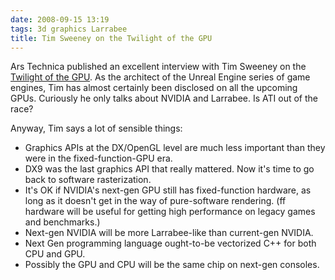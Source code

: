 ```yaml
---
date: 2008-09-15 13:19
tags: 3d graphics Larrabee
title: Tim Sweeney on the Twilight of the GPU
---
```


Ars Technica published an excellent interview with Tim Sweeney on the
[Twilight of the GPU](http://arstechnica.com/articles/paedia/gpu-sweeney-interview.ars).
As the architect of the Unreal Engine series of game engines,
Tim has almost certainly been disclosed on all the upcoming GPUs. Curiously he
only talks about NVIDIA and Larrabee. Is ATI out of the race?

Anyway, Tim says a lot of sensible things:

* Graphics APIs at the DX/OpenGL level are much less important than they were in the fixed-function-GPU era.
* DX9 was the last graphics API that really mattered. Now it's time to go back to software rasterization.
* It's OK if NVIDIA's next-gen GPU still has fixed-function hardware, as long as it doesn't get in the way of pure-software rendering. (ff hardware will be useful for getting high performance on legacy games and benchmarks.)
* Next-gen NVIDIA will be more Larrabee-like than current-gen NVIDIA.
* Next Gen programming language ought-to-be vectorized C++ for both CPU and GPU.
* Possibly the GPU and CPU will be the same chip on next-gen consoles.
